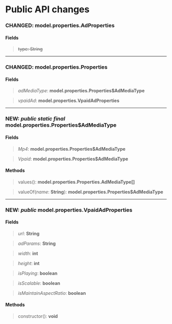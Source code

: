 # Public API changes
### CHANGED:  model.properties.AdProperties
#### Fields


> ~~type: String~~




-----

### CHANGED:  model.properties.Properties
#### Fields


> *adMediaType*: **model.properties.Properties$AdMediaType**

> *vpaidAd*: **model.properties.VpaidAdProperties**




-----

### NEW: *public* *static* *final* model.properties.Properties$AdMediaType
#### Fields


> *Mp4*: **model.properties.Properties$AdMediaType**

> *Vpaid*: **model.properties.Properties$AdMediaType**


#### Methods


> values(): **model.properties.Properties.AdMediaType[]**

> valueOf(*name*: **String**): **model.properties.Properties$AdMediaType**


-----

### NEW: *public* model.properties.VpaidAdProperties
#### Fields


> *url*: **String**

> *adParams*: **String**

> *width*: **int**

> *height*: **int**

> *isPlaying*: **boolean**

> *isScalable*: **boolean**

> *isMaintainAspectRatio*: **boolean**


#### Methods


> constructor(): **void**
